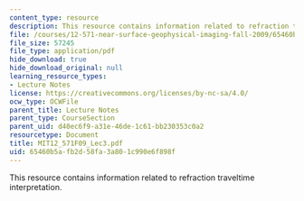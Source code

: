 ```yaml
---
content_type: resource
description: This resource contains information related to refraction traveltime interpretation.
file: /courses/12-571-near-surface-geophysical-imaging-fall-2009/65460b5afb2d58fa3a801c990e6f898f_MIT12_571F09_Lec3.pdf
file_size: 57245
file_type: application/pdf
hide_download: true
hide_download_original: null
learning_resource_types:
- Lecture Notes
license: https://creativecommons.org/licenses/by-nc-sa/4.0/
ocw_type: OCWFile
parent_title: Lecture Notes
parent_type: CourseSection
parent_uid: d40ec6f9-a31e-46de-1c61-bb230353c0a2
resourcetype: Document
title: MIT12_571F09_Lec3.pdf
uid: 65460b5a-fb2d-58fa-3a80-1c990e6f898f
---
```

This resource contains information related to refraction traveltime interpretation.